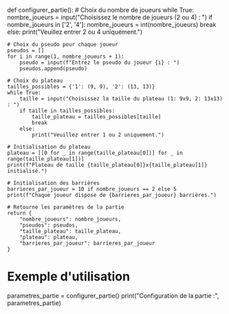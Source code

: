 def configurer_partie():
    # Choix du nombre de joueurs
    while True:
        nombre_joueurs = input("Choisissez le nombre de joueurs (2 ou 4) : ")
        if nombre_joueurs in ['2', '4']:
            nombre_joueurs = int(nombre_joueurs)
            break
        else:
            print("Veuillez entrer 2 ou 4 uniquement.")

    # Choix du pseudo pour chaque joueur
    pseudos = []
    for i in range(1, nombre_joueurs + 1):
        pseudo = input(f"Entrez le pseudo du joueur {i} : ")
        pseudos.append(pseudo)

    # Choix du plateau
    tailles_possibles = {'1': (9, 9), '2': (13, 13)}
    while True:
        taille = input("Choisissez la taille du plateau (1: 9x9, 2: 13x13) : ")
        if taille in tailles_possibles:
            taille_plateau = tailles_possibles[taille]
            break
        else:
            print("Veuillez entrer 1 ou 2 uniquement.")

    # Initialisation du plateau
    plateau = [[0 for _ in range(taille_plateau[0])] for _ in range(taille_plateau[1])]
    print(f"Plateau de taille {taille_plateau[0]}x{taille_plateau[1]} initialisé.")

    # Initialisation des barrières
    barrieres_par_joueur = 10 if nombre_joueurs == 2 else 5
    print(f"Chaque joueur dispose de {barrieres_par_joueur} barrières.")

    # Retourne les paramètres de la partie
    return {
        "nombre_joueurs": nombre_joueurs,
        "pseudos": pseudos,
        "taille_plateau": taille_plateau,
        "plateau": plateau,
        "barrieres_par_joueur": barrieres_par_joueur
    }

# Exemple d'utilisation
parametres_partie = configurer_partie()
print("Configuration de la partie :", parametres_partie)



